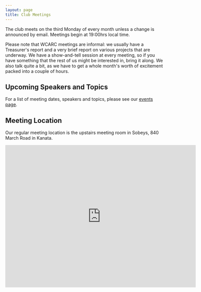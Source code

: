 ```yaml
---
layout: page
title: Club Meetings
---
```


The club meets on the third Monday of every month unless a change is
announced by email. Meetings begin at 19:00hrs local time.

Please note that WCARC meetings are informal: we usually have a
Treasurer's report and a very brief report on various projects that are
underway. We have a show-and-tell session at every meeting, so if you have
something that the rest of us might be interested in, bring it along. We also
talk quite a bit, as we have to get a whole month's worth of excitement packed
into a couple of hours.

## Upcoming Speakers and Topics

For a list of meeting dates, speakers and topics, please see our
[events page](events.html).

## Meeting Location

Our regular meeting location is the upstairs meeting room in Sobeys,
840 March Road in Kanata.

<iframe src="https://www.google.com/maps/embed?pb=!1m18!1m12!1m3!1d2803.614266221638!2d-75.93664948423407!3d45.35659827909979!2m3!1f0!2f0!3f0!3m2!1i1024!2i768!4f13.1!3m3!1m2!1s0x0%3A0xed52a9545599ecf2!2sSobeys!5e0!3m2!1sen!2sca!4v1485016770435" width="600" height="450" style="border:0" allowfullscreen></iframe>
